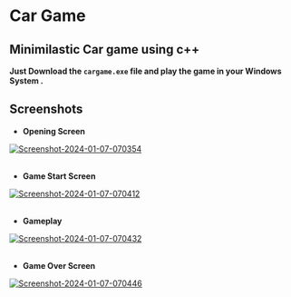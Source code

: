# Car Game

## Minimilastic Car game using c++

**Just Download the `cargame.exe` file and play the game in your Windows System .**

## Screenshots

- **Opening Screen**

<a href=""><img src="https://i.ibb.co/rdL482d/Screenshot-2024-01-07-070354.png" alt="Screenshot-2024-01-07-070354" border="0"></a><br /><br />

- **Game Start Screen**

<a href=""><img src="https://i.ibb.co/0VTxVXH/Screenshot-2024-01-07-070412.png" alt="Screenshot-2024-01-07-070412" border="0"></a><br /><br />

- **Gameplay**

<a href=""><img src="https://i.ibb.co/bJDNNJm/Screenshot-2024-01-07-070432.png" alt="Screenshot-2024-01-07-070432" border="0"></a><br /><br />

- **Game Over Screen**

<a href=""><img src="https://i.ibb.co/bgxrFJ0/Screenshot-2024-01-07-070446.png" alt="Screenshot-2024-01-07-070446" border="0"></a><br /><br />
